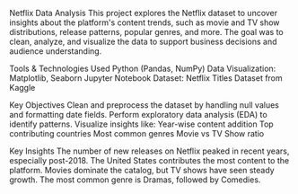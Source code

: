Netflix Data Analysis
This project explores the Netflix dataset to uncover insights about the platform's content trends, such as movie and TV show distributions, release patterns, popular genres, and more. The goal was to clean, analyze, and visualize the data to support business decisions and audience understanding.

Tools & Technologies Used
Python (Pandas, NumPy)
Data Visualization: Matplotlib, Seaborn
Jupyter Notebook
Dataset: Netflix Titles Dataset from Kaggle

Key Objectives
Clean and preprocess the dataset by handling null values and formatting date fields.
Perform exploratory data analysis (EDA) to identify patterns.
Visualize insights like:
Year-wise content addition
Top contributing countries
Most common genres
Movie vs TV Show ratio

Key Insights
The number of new releases on Netflix peaked in recent years, especially post-2018.
The United States contributes the most content to the platform.
Movies dominate the catalog, but TV shows have seen steady growth.
The most common genre is Dramas, followed by Comedies.
